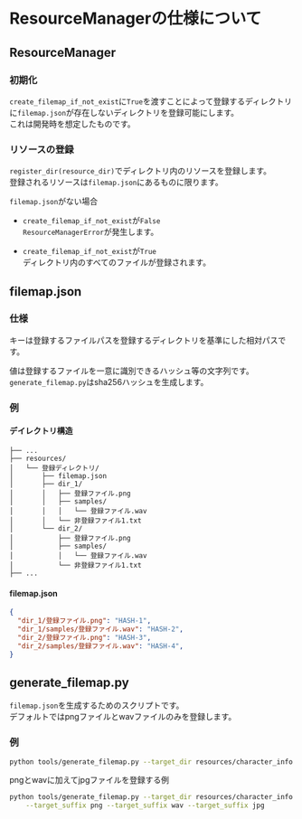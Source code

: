 # ResourceManagerの仕様について

## ResourceManager

### 初期化

`create_filemap_if_not_exist`に`True`を渡すことによって登録するディレクトリに`filemap.json`が存在しないディレクトリを登録可能にします。  
これは開発時を想定したものです。

### リソースの登録

`register_dir(resource_dir)`でディレクトリ内のリソースを登録します。  
登録されるリソースは`filemap.json`にあるものに限ります。

`filemap.json`がない場合
- `create_filemap_if_not_exist`が`False`  
`ResourceManagerError`が発生します。

- `create_filemap_if_not_exist`が`True`  
ディレクトリ内のすべてのファイルが登録されます。

## filemap.json

### 仕様

キーは登録するファイルパスを登録するディレクトリを基準にした相対パスです。

値は登録するファイルを一意に識別できるハッシュ等の文字列です。  
`generate_filemap.py`はsha256ハッシュを生成します。

### 例

#### デイレクトリ構造

```
├── ...
├── resources/
│   └── 登録ディレクトリ/
│       ├── filemap.json
│       ├── dir_1/
│       │   ├── 登録ファイル.png
│       │   ├── samples/
│       │   │   └── 登録ファイル.wav
│       │   └── 非登録ファイル1.txt
│       └── dir_2/
│           ├── 登録ファイル.png
│           ├── samples/
│           │   └── 登録ファイル.wav
│           └── 非登録ファイル1.txt
├── ...
```

#### filemap.json

```json
{
  "dir_1/登録ファイル.png": "HASH-1",
  "dir_1/samples/登録ファイル.wav": "HASH-2",
  "dir_2/登録ファイル.png": "HASH-3",
  "dir_2/samples/登録ファイル.wav": "HASH-4",
}
```

## generate_filemap.py

`filemap.json`を生成するためのスクリプトです。  
デフォルトではpngファイルとwavファイルのみを登録します。

### 例

```bash
python tools/generate_filemap.py --target_dir resources/character_info
```

pngとwavに加えてjpgファイルを登録する例
```bash
python tools/generate_filemap.py --target_dir resources/character_info \
    --target_suffix png --target_suffix wav --target_suffix jpg
```

